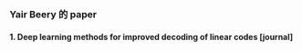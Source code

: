 ### Yair Beery 的 paper
  

#### 1. Deep learning methods for improved decoding of linear codes [journal]
  
